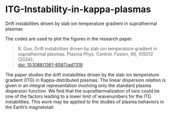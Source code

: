 # ITG-Instability-in-kappa-plasmas
Drift instabilities driven by slab ion temperature gradient in suprathermal plasmas

The codes are used to plot the figures in the research paper.
> R. Guo. Drift instabilities driven by slab ion temperature gradient in suprathermal plasmas. Plasma Phys. Control. Fusion, 66, 105012 (2024);\
> [doi: 10.1088/1361-6587/ad7319](https://doi.org/10.1088/1361-6587/ad7319)

The paper studies the drift instabilities driven by the slab ion temperature gradient (ITG) in Kappa-distributed plasmas. 
The linear dispersion relation is given in an integral representation involving only the standard plasma dispersion function. 
We find that the suprathermalization of ions could be one of the factors leading to a lower limit of wavenumbers for the ITG instabilities.
This work may be applied to the studies of plasma behaviors in the Earth’s magnetotail.
